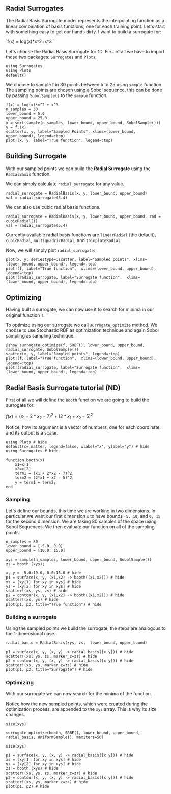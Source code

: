 ## Radial Surrogates
The Radial Basis Surrogate model represents the interpolating function as a linear combination of basis functions, one for each training point. Let's start with something easy to get our hands dirty. I want to build a surrogate for:

`f(x) = log(x)*x^2+x^3``

Let's choose the Radial Basis Surrogate for 1D. First of all we have to import these two packages: `Surrogates` and `Plots`,

```@example RadialBasisSurrogate
using Surrogates
using Plots
default()
```

We choose to sample f in 30 points between 5 to 25 using `sample` function. The sampling points are chosen using a Sobol sequence, this can be done by passing `SobolSample()` to the `sample` function.

```@example RadialBasisSurrogate
f(x) = log(x)*x^2 + x^3
n_samples = 30
lower_bound = 5.0
upper_bound = 25.0
x = sort(sample(n_samples, lower_bound, upper_bound, SobolSample()))
y = f.(x)
scatter(x, y, label="Sampled Points", xlims=(lower_bound, upper_bound), legend=:top)
plot!(x, y, label="True function", legend=:top)
```


## Building Surrogate

With our sampled points we can build the **Radial Surrogate** using the `RadialBasis` function.

We can simply calculate `radial_surrogate` for any value.

```@example RadialBasisSurrogate
radial_surrogate = RadialBasis(x, y, lower_bound, upper_bound)
val = radial_surrogate(5.4)
```

We can also use cubic radial basis functions.

```@example RadialBasisSurrogate
radial_surrogate = RadialBasis(x, y, lower_bound, upper_bound, rad = cubicRadial())
val = radial_surrogate(5.4)
```

Currently available radial basis functions are `linearRadial` (the default), `cubicRadial`, `multiquadricRadial`, and `thinplateRadial`.

Now, we will simply plot `radial_surrogate`:

```@example RadialBasisSurrogate
plot(x, y, seriestype=:scatter, label="Sampled points", xlims=(lower_bound, upper_bound), legend=:top)
plot!(f, label="True function",  xlims=(lower_bound, upper_bound), legend=:top)
plot!(radial_surrogate, label="Surrogate function",  xlims=(lower_bound, upper_bound), legend=:top)
```


## Optimizing

Having built a surrogate, we can now use it to search for minima in our original function `f`.

To optimize using our surrogate we call `surrogate_optimize` method. We choose to use Stochastic RBF as optimization technique and again Sobol sampling as sampling technique.

```@example RadialBasisSurrogate
@show surrogate_optimize(f, SRBF(), lower_bound, upper_bound, radial_surrogate, SobolSample())
scatter(x, y, label="Sampled points", legend=:top)
plot!(f, label="True function",  xlims=(lower_bound, upper_bound), legend=:top)
plot!(radial_surrogate, label="Surrogate function",  xlims=(lower_bound, upper_bound), legend=:top)
```


## Radial Basis Surrogate tutorial (ND)

First of all we will define the `Booth` function we are going to build the surrogate for:

$f(x) = (x_1 + 2*x_2 - 7)^2 + (2*x_1 + x_2 - 5)^2$

 Notice, how its argument is a vector of numbers, one for each coordinate, and its output is a scalar.

```@example RadialBasisSurrogateND
using Plots # hide
default(c=:matter, legend=false, xlabel="x", ylabel="y") # hide
using Surrogates # hide

function booth(x)
    x1=x[1]
    x2=x[2]
    term1 = (x1 + 2*x2 - 7)^2;
    term2 = (2*x1 + x2 - 5)^2;
    y = term1 + term2;
end
```

### Sampling

Let's define our bounds, this time we are working in two dimensions. In particular we want our first dimension `x` to have bounds `-5, 10`, and `0, 15` for the second dimension. We are taking 80 samples of the space using Sobol Sequences. We then evaluate our function on all of the sampling points.

```@example RadialBasisSurrogateND
n_samples = 80
lower_bound = [-5.0, 0.0]
upper_bound = [10.0, 15.0]

xys = sample(n_samples, lower_bound, upper_bound, SobolSample())
zs = booth.(xys);
```

```@example RadialBasisSurrogateND
x, y = -5.0:10.0, 0.0:15.0 # hide
p1 = surface(x, y, (x1,x2) -> booth((x1,x2))) # hide
xs = [xy[1] for xy in xys] # hide
ys = [xy[2] for xy in xys] # hide
scatter!(xs, ys, zs) # hide
p2 = contour(x, y, (x1,x2) -> booth((x1,x2))) # hide
scatter!(xs, ys) # hide
plot(p1, p2, title="True function") # hide
```

### Building a surrogate
Using the sampled points we build the surrogate, the steps are analogous to the 1-dimensional case.

```@example RadialBasisSurrogateND
radial_basis = RadialBasis(xys, zs,  lower_bound, upper_bound)
```

```@example RadialBasisSurrogateND
p1 = surface(x, y, (x, y) -> radial_basis([x y])) # hide
scatter!(xs, ys, zs, marker_z=zs) # hide
p2 = contour(x, y, (x, y) -> radial_basis([x y])) # hide
scatter!(xs, ys, marker_z=zs) # hide
plot(p1, p2, title="Surrogate") # hide
```

### Optimizing
With our surrogate we can now search for the minima of the function.

Notice how the new sampled points, which were created during the optimization process, are appended to the `xys` array.
This is why its size changes.

```@example RadialBasisSurrogateND
size(xys)
```
```@example RadialBasisSurrogateND
surrogate_optimize(booth, SRBF(), lower_bound, upper_bound, radial_basis, UniformSample(), maxiters=50)
```
```@example RadialBasisSurrogateND
size(xys)
```

```@example RadialBasisSurrogateND
p1 = surface(x, y, (x, y) -> radial_basis([x y])) # hide
xs = [xy[1] for xy in xys] # hide
ys = [xy[2] for xy in xys] # hide
zs = booth.(xys) # hide
scatter!(xs, ys, zs, marker_z=zs) # hide
p2 = contour(x, y, (x, y) -> radial_basis([x y])) # hide
scatter!(xs, ys, marker_z=zs) # hide
plot(p1, p2) # hide
```
